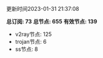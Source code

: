 更新时间2023-01-31 21:37:08

**总订阅: 73**
**总节点: 655**
**有效节点: 139**
- v2ray节点: 125
- trojan节点: 6
- ss节点: 8
